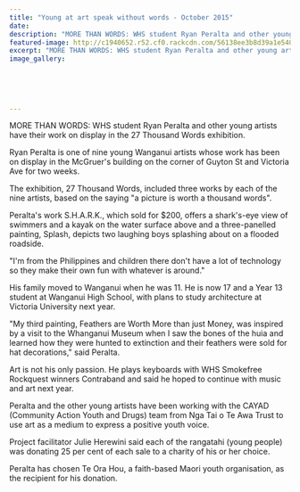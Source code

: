 ```yaml
---
title: "Young at art speak without words - October 2015"
date: 
description: "MORE THAN WORDS: WHS student Ryan Peralta and other young artists have their work on display in the 27 Thousand Words exhibition, from Wanganui Chronicle article on 2/10/15...."
featured-image: http://c1940652.r52.cf0.rackcdn.com/56138ee3b8d39a1e54000018/Art-Exhibition-Ryan-Peralta-2.10.15.jpg
excerpt: "MORE THAN WORDS: WHS student Ryan Peralta and other young artists have their work on display in the 27 Thousand Words exhibition, from Wanganui Chronicle article on 2/10/15..."
image_gallery:
    
    
    
    
    
---
```


<p><span>MORE THAN WORDS: WHS student Ryan Peralta and other young artists have their work on display in the 27 Thousand Words exhibition.</span></p>
<p>Ryan Peralta is one of nine young Wanganui artists whose work has been on display in the McGruer's building on the corner of Guyton St and Victoria Ave for two weeks.</p>
<p>The exhibition, 27 Thousand Words, included three works by each of the nine artists, based on the saying "a picture is worth a thousand words".</p>
<p>Peralta's work S.H.A.R.K., which sold for $200, offers a shark's-eye view of swimmers and a kayak on the water surface above and a three-panelled painting, Splash, depicts two laughing boys splashing about on a flooded roadside.</p>
<p>"I'm from the Philippines and children there don't have a lot of technology so they make their own fun with whatever is around."</p>
<p>His family moved to Wanganui when he was 11. He is now 17 and a Year 13 student at Wanganui High School, with plans to study architecture at Victoria University next year.</p>
<p>"My third painting, Feathers are Worth More than just Money, was inspired by a visit to the Whanganui Museum when I saw the bones of the huia and learned how they were hunted to extinction and their feathers were sold for hat decorations," said Peralta.</p>
<p>Art is not his only passion. He plays keyboards with WHS Smokefree Rockquest winners Contraband and said he hoped to continue with music and art next year.</p>
<p>Peralta and the other young artists have been working with the CAYAD (Community Action Youth and Drugs) team from Nga Tai o Te Awa Trust to use art as a medium to express a positive youth voice.</p>
<p>Project facilitator Julie Herewini said each of the rangatahi (young people) was donating 25 per cent of each sale to a charity of his or her choice.</p>
<p>Peralta has chosen Te Ora Hou, a faith-based Maori youth organisation, as the recipient for his donation.</p>

